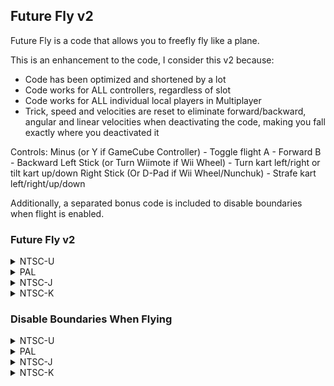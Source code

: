 ## Future Fly v2

Future Fly is a code that allows you to freefly fly like a plane.
 
This is an enhancement to the code, I consider this v2 because:
* Code has been optimized and shortened by a lot
* Code works for ALL controllers, regardless of slot
* Code works for ALL individual local players in Multiplayer
* Trick, speed and velocities are reset to eliminate forward/backward, angular and linear velocities when deactivating the code, making you fall exactly where you deactivated it

Controls:
Minus (or Y if GameCube Controller) - Toggle flight
A - Forward
B - Backward
Left Stick (or Turn Wiimote if Wii Wheel) - Turn kart left/right or tilt kart up/down
Right Stick (Or D-Pad if Wii Wheel/Nunchuk) - Strafe kart left/right/up/down

Additionally, a separated bonus code is included to disable boundaries when flight is enabled.

### Future Fly v2

<details>
<summary>NTSC-U</summary>

```powerpc
C25AA6FC 0000003A
EC7A01F2 818300EC
818C000C 806C0010
81430004 816A0014
716C0002 418201B0
4800001D 43700000
C2F00000 43400000
BD500000 3D800000
00800040 7CA802A6
81030028 80E30000
88E70010 1CE70180
38E703B0 3D808058
618C9BD4 7D8903A6
4E800421 8083000C
7C862378 7C691B78
7C671850 2C040000
4182FFEC 806900C8
39201000 2C830002
40850008 39200800
80040020 80C40060
7C063078 7CC64839
7C064800 4082000C
6D6B8000 916A0014
756B8000 41820118
EDEF7828 FE007890
D21E0074 D21E0078
D21E007C D2080020
D20801B0 818A0008
81650014 7D8C5878
918A0008 A18A0004
718CFFF7 B18A0004
7C862378 41850040
41860038 740C0060
41820014 C1E50000
740C0020 41820008
FDE07850 740C0018
41820034 C2050008
740C0010 41820028
FE008050 48000020
38C40064 C28600A0
C20600A4 C1E50000
C2250008 EDF403F2
EE100472 C03E0068
C33E006C C2FE0070
3D80808B C26C053C
EDEF04F2 C27EFF8C
EC330BFC C27EFFAC
EEF3BBFC EF39802A
C245000C C2250000
740C0003 4182002C
740C0002 4182000C
C2250004 FE409050
C27EFF94 EC330C7A
C27EFFA4 EF33CC7A
C27EFFB4 EEF3BC7A
C264000C C1E40010
EE5304B2 D25E00E8
C2250010 EE3103F2
D23E00E4 00000000
```
</details>

<details>
<summary>PAL</summary>

```powerpc
C25B5624 0000003A
EC7A01F2 818300EC
818C000C 806C0010
81430004 816A0014
716C0002 418201B0
4800001D 43700000
C2F00000 43400000
BD500000 3D800000
00800040 7CA802A6
81030028 80E30000
88E70010 1CE70180
38E703B0 3D808059
618C03F8 7D8903A6
4E800421 8083000C
7C862378 7C691B78
7C671850 2C040000
4182FFEC 806900C8
39201000 2C830002
40850008 39200800
80040020 80C40060
7C063078 7CC64839
7C064800 4082000C
6D6B8000 916A0014
756B8000 41820118
EDEF7828 FE007890
D21E0074 D21E0078
D21E007C D2080020
D20801B0 818A0008
81650014 7D8C5878
918A0008 A18A0004
718CFFF7 B18A0004
7C862378 41850040
41860038 740C0060
41820014 C1E50000
740C0020 41820008
FDE07850 740C0018
41820034 C2050008
740C0010 41820028
FE008050 48000020
38C40064 C28600A0
C20600A4 C1E50000
C2250008 EDF403F2
EE100472 C03E0068
C33E006C C2FE0070
3D80808B C26C053C
EDEF04F2 C27EFF8C
EC330BFC C27EFFAC
EEF3BBFC EF39802A
C245000C C2250000
740C0003 4182002C
740C0002 4182000C
C2250004 FE409050
C27EFF94 EC330C7A
C27EFFA4 EF33CC7A
C27EFFB4 EEF3BC7A
C264000C C1E40010
EE5304B2 D25E00E8
C2250010 EE3103F2
D23E00E4 00000000
```
</details>

<details>
<summary>NTSC-J</summary>

```powerpc
C25B4FA4 0000003A
EC7A01F2 818300EC
818C000C 806C0010
81430004 816A0014
716C0002 418201B0
4800001D 43700000
C2F00000 43400000
BD500000 3D800000
00800040 7CA802A6
81030028 80E30000
88E70010 1CE70180
38E703B0 3D808058
618CFD78 7D8903A6
4E800421 8083000C
7C862378 7C691B78
7C671850 2C040000
4182FFEC 806900C8
39201000 2C830002
40850008 39200800
80040020 80C40060
7C063078 7CC64839
7C064800 4082000C
6D6B8000 916A0014
756B8000 41820118
EDEF7828 FE007890
D21E0074 D21E0078
D21E007C D2080020
D20801B0 818A0008
81650014 7D8C5878
918A0008 A18A0004
718CFFF7 B18A0004
7C862378 41850040
41860038 740C0060
41820014 C1E50000
740C0020 41820008
FDE07850 740C0018
41820034 C2050008
740C0010 41820028
FE008050 48000020
38C40064 C28600A0
C20600A4 C1E50000
C2250008 EDF403F2
EE100472 C03E0068
C33E006C C2FE0070
3D80808B C26C053C
EDEF04F2 C27EFF8C
EC330BFC C27EFFAC
EEF3BBFC EF39802A
C245000C C2250000
740C0003 4182002C
740C0002 4182000C
C2250004 FE409050
C27EFF94 EC330C7A
C27EFFA4 EF33CC7A
C27EFFB4 EEF3BC7A
C264000C C1E40010
EE5304B2 D25E00E8
C2250010 EE3103F2
D23E00E4 00000000
```
</details>

<details>
<summary>NTSC-K</summary>

```powerpc
C25A367C 0000003A
EC7A01F2 818300EC
818C000C 806C0010
81430004 816A0014
716C0002 418201B0
4800001D 43700000
C2F00000 43400000
BD500000 3D800000
00800040 7CA802A6
81030028 80E30000
88E70010 1CE70180
38E703B0 3D808057
618CE450 7D8903A6
4E800421 8083000C
7C862378 7C691B78
7C671850 2C040000
4182FFEC 806900C8
39201000 2C830002
40850008 39200800
80040020 80C40060
7C063078 7CC64839
7C064800 4082000C
6D6B8000 916A0014
756B8000 41820118
EDEF7828 FE007890
D21E0074 D21E0078
D21E007C D2080020
D20801B0 818A0008
81650014 7D8C5878
918A0008 A18A0004
718CFFF7 B18A0004
7C862378 41850040
41860038 740C0060
41820014 C1E50000
740C0020 41820008
FDE07850 740C0018
41820034 C2050008
740C0010 41820028
FE008050 48000020
38C40064 C28600A0
C20600A4 C1E50000
C2250008 EDF403F2
EE100472 C03E0068
C33E006C C2FE0070
3D80808B C26C053C
EDEF04F2 C27EFF8C
EC330BFC C27EFFAC
EEF3BBFC EF39802A
C245000C C2250000
740C0003 4182002C
740C0002 4182000C
C2250004 FE409050
C27EFF94 EC330C7A
C27EFFA4 EF33CC7A
C27EFFB4 EEF3BC7A
C264000C C1E40010
EE5304B2 D25E00E8
C2250010 EE3103F2
D23E00E4 00000000
```
</details>

### Disable Boundaries When Flying

<details>
<summary>NTSC-U</summary>

```powerpc
C256ECB0 00000006
81630004 818B0004
818C0014 758C8000
41820018 816B0024
A18B0334 718CFFE7
B18B0334 4E800020
9421FFE0 00000000
```
</details>

<details>
<summary>PAL</summary>

```powerpc
C2573B00 00000006
81630004 818B0004
818C0014 758C8000
41820018 816B0024
A18B0334 718CFFE7
B18B0334 4E800020
9421FFE0 00000000
```
</details>

<details>
<summary>NTSC-J</summary>

```powerpc
C2573480 00000006
81630004 818B0004
818C0014 758C8000
41820018 816B0024
A18B0334 718CFFE7
B18B0334 4E800020
9421FFE0 00000000
```
</details>

<details>
<summary>NTSC-K</summary>

```powerpc
C2561B58 00000006
81630004 818B0004
818C0014 758C8000
41820018 816B0024
A18B0334 718CFFE7
B18B0334 4E800020
9421FFE0 00000000
```
</details>


